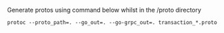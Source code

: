 Generate protos using command below whilst in the /proto directory
```
protoc --proto_path=. --go_out=. --go-grpc_out=. transaction_*.proto
```